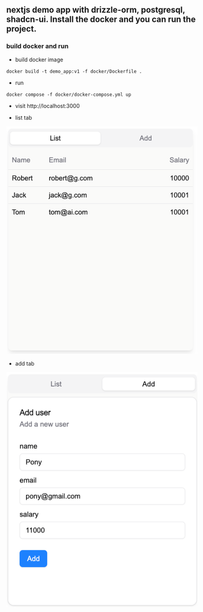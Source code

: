 ## nextjs demo app with drizzle-orm, postgresql, shadcn-ui. Install the docker and you can run the project.

### build docker and run
* build docker image
```shell
docker build -t demo_app:v1 -f docker/Dockerfile .
```
* run
```shell
docker compose -f docker/docker-compose.yml up
```
* visit http://localhost:3000


* list tab

![public/images/list.png](public/images/list.png)

* add tab

![public/images/add.png](public/images/add.png)
